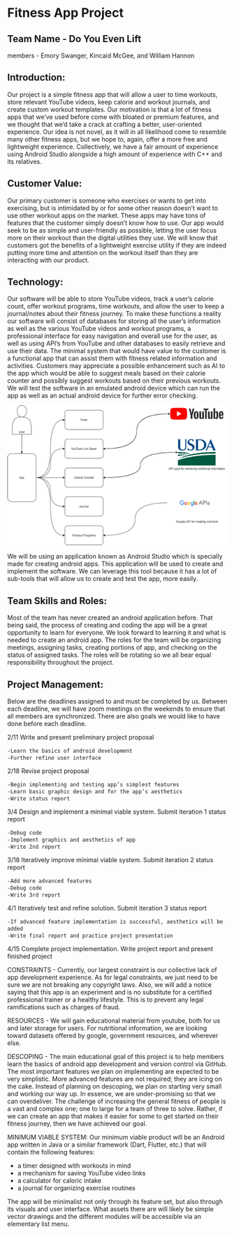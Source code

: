 # Fitness App Project

## Team Name - Do You Even Lift
members - Emory Swanger, Kincaid McGee, and William Hannon

## Introduction:
Our project is a simple fitness app that will allow a user to time workouts, store relevant YouTube videos, keep calorie and workout journals, and create custom workout templates. Our motivation is that a lot of fitness apps that we’ve used before come with bloated or premium features, and we thought that we’d take a crack at crafting a better, user-oriented experience. Our idea is not novel, as it will in all likelihood come to resemble many other fitness apps, but we hope to, again, offer a more free and lightweight experience. Collectively, we have a fair amount of experience using Android Studio alongside a high amount of experience with C++ and its relatives. 

## Customer Value:
Our primary customer is someone who exercises or wants to get into exercising, but is intimidated by or for some other reason doesn’t want to use other workout apps on the market. These apps may have tons of features that the customer simply doesn’t know how to use. Our app would seek to be as simple and user-friendly as possible, letting the user focus more on their workout than the digital utilities they use. We will know that customers got the benefits of a lightweight exercise utility if they are indeed putting more time and attention on the workout itself than they are interacting with our product. 

## Technology:
Our software will be able to store YouTube videos, track a user’s calorie count, offer workout programs, time workouts, and allow the user to keep a journal/notes about their fitness journey. To make these functions a reality our software will consist of databases for storing all the user’s information as well as the various YouTube videos and workout programs, a professional interface for easy navigation and overall use for the user, as well as using API’s from YouTube and other databases to easily retrieve and use their data. The minimal system that would have value to the customer is a functional app that can assist them with fitness related information and activities. Customers may appreciate a possible enhancement such as AI to the app which would be able to suggest meals based on their calorie counter and possibly suggest workouts based on their previous workouts. We will test the software in an emulated android device which can run the app as well as an actual android device for further error checking.
<p align = "center">
  <img src="https://github.com/CS340-21/Fitness_App/blob/main/bd.png">
</p>
We will be using an application known as Android Studio which is specially made for creating android apps. This application will be used to create and implement the software. We can leverage this tool because it has a lot of sub-tools that will allow us to create and test the app, more easily. 

## Team Skills and Roles:
Most of the team has never created an android application before. That being said, the process of creating and coding the app will be a great opportunity to learn for everyone. We look forward to learning it and what is needed to create an android app.
        	The roles for the team will be organizing meetings, assigning tasks, creating portions of app, and checking on the status of assigned tasks. The roles will be rotating so we all bear equal responsibility throughout the project.

## Project Management:
Below are the deadlines assigned to and must be completed by us. Between each deadline, we will have zoom meetings on the weekends to ensure that all members are synchronized. There are also goals we would like to have done before each deadline.

2/11 Write and present preliminary project proposal
	
	-Learn the basics of android development
	-Further refine user interface

2/18 Revise project proposal

	-Begin implementing and testing app’s simplest features
	-Learn basic graphic design and for the app’s aesthetics
	-Write status report

3/4   Design and implement a minimal viable system. Submit iteration 1 status report

	-Debug code
	-Implement graphics and aesthetics of app
	-Write 2nd report

3/18 Iteratively improve minimal viable system. Submit iteration 2 status report

	-Add more advanced features 
	-Debug code
	-Write 3rd report

4/1   Iteratively test and refine solution. Submit iteration 3 status report

	-If advanced feature implementation is successful, aesthetics will be added
	-Write final report and practice project presentation

4/15 Complete project implementation. Write project report and present finished project

CONSTRAINTS - Currently, our largest constraint is our collective lack of app development experience. As for legal constraints, we just need to be sure we are not breaking any copyright laws. Also, we will add a notice saying that this app is an experiment and is no substitute for a certified professional trainer or a healthy lifestyle. This is to prevent any legal ramifications such as charges of fraud.

RESOURCES - We will gain educational material from youtube, both for us and later storage for users. For nutritional information, we are looking toward datasets offered by google, government resources, and wherever else.

DESCOPING - The main educational goal of this project is to help members learn the basics of android app development and version control via GitHub. The most important features we plan on implementing are expected to be very simplistic. More advanced features are not required; they are icing on the cake. Instead of planning on descoping, we plan on starting very small and working our way up. In essence, we are under-promising so that we can overdeliver. The challenge of increasing the general fitness of people is a vast and complex one; one to large for a team of three to solve. Rather, if we can create an app that makes it easier for some to get started on their fitness journey, then we have achieved our goal.

MINIMUM VIABLE SYSTEM: 
Our minimum viable product will be an Android app written in Java or a similar framework (Dart, Flutter, etc.) that will contain the following features: 

 - a timer designed with workouts in mind
 - a mechanism for saving YouTube video links
 - a calculator for caloric intake
 - a journal for organizing exercise routines

The app will be minimalist not only through its feature set, but also through its visuals and user interface. What assets there are will likely be simple vector drawings and the different modules will be accessible via an elementary list menu.

